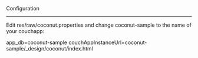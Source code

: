 Configuration
____________

Edit res/raw/coconut.properties and change coconut-sample to the name of your couchapp:

app_db=coconut-sample
couchAppInstanceUrl=coconut-sample/_design/coconut/index.html